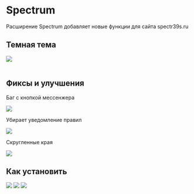 # Spectrum

Расширение Spectrum добавляет новые функции для сайта spectr39s.ru

<h2>Темная тема</h2>
<img src="https://github.com/Alextimka/Spectrum/assets/59509074/39fb54aa-7236-4a6d-b361-3a5abc83c4b5">
<br><br>
<h2>Фиксы и улучшения</h2>
<p>Баг с кнопкой мессенжера</p>
<img src="https://github.com/Alextimka/Spectrum/assets/59509074/8bb337f3-c569-42fa-a02d-9c2b84ee85f6">

<br>
<p>Убирает уведомление правил</p>
<img src="https://github.com/Alextimka/Spectrum/assets/59509074/a0d3e22d-d5bd-42e6-ba6c-0c7f3db9a971">

<br>
<p>Скругленные края</p>
<img src="https://github.com/Alextimka/Spectrum/assets/59509074/0d3784f8-17d6-4260-a9aa-20f57e6e32b7">


<h2>Как установить</h2>
<img src="https://github.com/Alextimka/Spectrum/assets/59509074/100c3dcc-0288-4c04-8809-97805c811ca2">
<img src="https://github.com/Alextimka/Spectrum/assets/59509074/d65d815b-d3c7-4a50-bd20-6885c52721ad">
<img src="https://github.com/Alextimka/Spectrum/assets/59509074/91fa6e7d-2b04-48be-82b8-ffe1927a4b5f">

